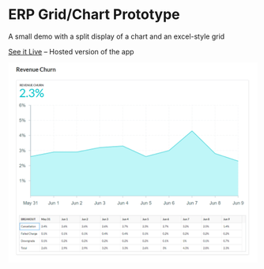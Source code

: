 # ERP Grid/Chart Prototype

A small demo with a split display of a chart and an excel-style grid

[See it Live](https://jhoffman-erp-chart-demo.herokuapp.com/) – Hosted version of the app

![Screenshot](https://github.com/joshuaandrewhoffman/readmeImages/blob/master/revenueChurnImage.PNG)
